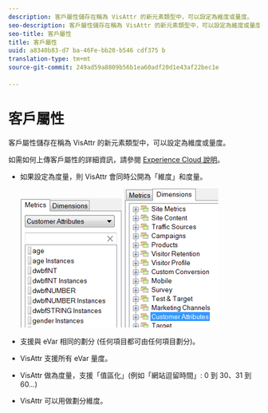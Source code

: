 ```yaml
---
description: 客戶屬性儲存在稱為 VisAttr 的新元素類型中，可以設定為維度或量度。
seo-description: 客戶屬性儲存在稱為 VisAttr 的新元素類型中，可以設定為維度或量度。
seo-title: 客戶屬性
title: 客戶屬性
uuid: a8340b83-d7 ba-46Fe-bb20-b546 cdf375 b
translation-type: tm+mt
source-git-commit: 249ad59a8809b56b1ea60adf20d1e43af22bec1e

---
```



# 客戶屬性

客戶屬性儲存在稱為 VisAttr 的新元素類型中，可以設定為維度或量度。

如需如何上傳客戶屬性的詳細資訊，請參閱 [Experience Cloud 說明](https://docs.adobe.com/content/help/en/core-services/interface/customer-attributes/attributes.html)。

* 如果設定為度量，則 VisAttr 會同時公開為「維度」和度量。

   ![](assets/ca_metrics.png) ![](assets/ca_dimension.png)

* 支援與 eVar 相同的劃分 (任何項目都可由任何項目劃分)。
* VisAttr 支援所有 eVar 量度。
* VisAttr 做為度量，支援「值區化」(例如「網站逗留時間」: 0 到 30、31 到 60...)
* VisAttr 可以用做劃分維度。

